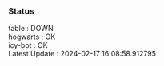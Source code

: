 ### Status


table : DOWN  
hogwarts : OK  
icy-bot : OK  
Latest Update : 2024-02-17 16:08:58.912795
